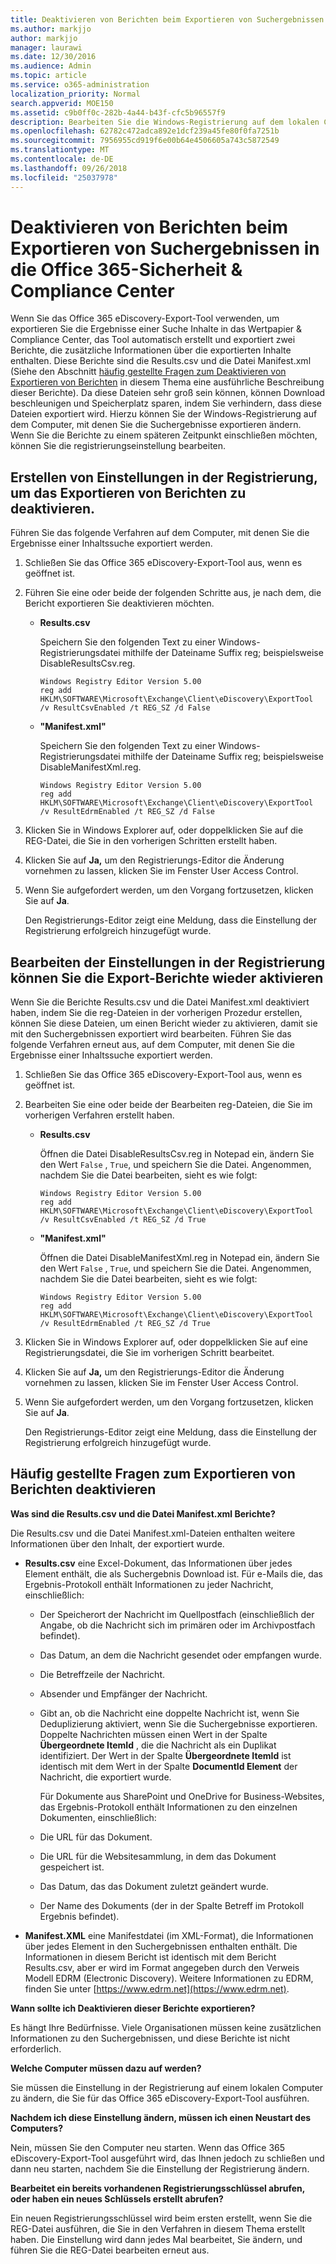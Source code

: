 ```yaml
---
title: Deaktivieren von Berichten beim Exportieren von Suchergebnissen in die Office 365-Sicherheit &amp; Compliance Center
ms.author: markjjo
author: markjjo
manager: laurawi
ms.date: 12/30/2016
ms.audience: Admin
ms.topic: article
ms.service: o365-administration
localization_priority: Normal
search.appverid: MOE150
ms.assetid: c9b0ff0c-282b-4a44-b43f-cfc5b96557f9
description: Bearbeiten Sie die Windows-Registrierung auf dem lokalen Computer, um Berichte zu deaktivieren, wenn Sie die Ergebnisse einer Suche Content aus der Office 365-Sicherheit exportieren &amp; Comliance Center. Deaktivieren diese Berichte kann Download beschleunigen und Speicherplatz.
ms.openlocfilehash: 62782c472adca892e1dcf239a45fe80f0fa7251b
ms.sourcegitcommit: 7956955cd919f6e00b64e4506605a743c5872549
ms.translationtype: MT
ms.contentlocale: de-DE
ms.lasthandoff: 09/26/2018
ms.locfileid: "25037978"
---
```

# <a name="disable-reports-when-you-export-content-search-results-in-the-office-365-security-amp-compliance-center"></a>Deaktivieren von Berichten beim Exportieren von Suchergebnissen in die Office 365-Sicherheit &amp; Compliance Center

Wenn Sie das Office 365 eDiscovery-Export-Tool verwenden, um exportieren Sie die Ergebnisse einer Suche Inhalte in das Wertpapier &amp; Compliance Center, das Tool automatisch erstellt und exportiert zwei Berichte, die zusätzliche Informationen über die exportierten Inhalte enthalten. Diese Berichte sind die Results.csv und die Datei Manifest.xml (Siehe den Abschnitt [häufig gestellte Fragen zum Deaktivieren von Exportieren von Berichten](#frequently-asked-questions-about-disabling-export-reports) in diesem Thema eine ausführliche Beschreibung dieser Berichte). Da diese Dateien sehr groß sein können, können Download beschleunigen und Speicherplatz sparen, indem Sie verhindern, dass diese Dateien exportiert wird. Hierzu können Sie der Windows-Registrierung auf dem Computer, mit denen Sie die Suchergebnisse exportieren ändern. Wenn Sie die Berichte zu einem späteren Zeitpunkt einschließen möchten, können Sie die registrierungseinstellung bearbeiten. 
  
## <a name="create-registry-settings-to-disable-the-export-reports"></a>Erstellen von Einstellungen in der Registrierung, um das Exportieren von Berichten zu deaktivieren.

Führen Sie das folgende Verfahren auf dem Computer, mit denen Sie die Ergebnisse einer Inhaltssuche exportiert werden.
  
1. Schließen Sie das Office 365 eDiscovery-Export-Tool aus, wenn es geöffnet ist.
    
2. Führen Sie eine oder beide der folgenden Schritte aus, je nach dem, die Bericht exportieren Sie deaktivieren möchten.
    
    - **Results.csv**
    
      Speichern Sie den folgenden Text zu einer Windows-Registrierungsdatei mithilfe der Dateiname Suffix reg; beispielsweise DisableResultsCsv.reg.
    
      ```
      Windows Registry Editor Version 5.00
      reg add HKLM\SOFTWARE\Microsoft\Exchange\Client\eDiscovery\ExportTool /v ResultCsvEnabled /t REG_SZ /d False 
      ```

    - **"Manifest.xml"**
    
      Speichern Sie den folgenden Text zu einer Windows-Registrierungsdatei mithilfe der Dateiname Suffix reg; beispielsweise DisableManifestXml.reg.
    
      ```
      Windows Registry Editor Version 5.00
      reg add HKLM\SOFTWARE\Microsoft\Exchange\Client\eDiscovery\ExportTool /v ResultEdrmEnabled /t REG_SZ /d False 
      ```

3. Klicken Sie in Windows Explorer auf, oder doppelklicken Sie auf die REG-Datei, die Sie in den vorherigen Schritten erstellt haben.
    
4. Klicken Sie auf **Ja,** um den Registrierungs-Editor die Änderung vornehmen zu lassen, klicken Sie im Fenster User Access Control. 
    
5. Wenn Sie aufgefordert werden, um den Vorgang fortzusetzen, klicken Sie auf **Ja**.
    
    Den Registrierungs-Editor zeigt eine Meldung, dass die Einstellung der Registrierung erfolgreich hinzugefügt wurde.
  
## <a name="edit-registry-settings-to-re-enable-the-export-reports"></a>Bearbeiten der Einstellungen in der Registrierung können Sie die Export-Berichte wieder aktivieren

Wenn Sie die Berichte Results.csv und die Datei Manifest.xml deaktiviert haben, indem Sie die reg-Dateien in der vorherigen Prozedur erstellen, können Sie diese Dateien, um einen Bericht wieder zu aktivieren, damit sie mit den Suchergebnissen exportiert wird bearbeiten. Führen Sie das folgende Verfahren erneut aus, auf dem Computer, mit denen Sie die Ergebnisse einer Inhaltssuche exportiert werden.
  
1. Schließen Sie das Office 365 eDiscovery-Export-Tool aus, wenn es geöffnet ist.
    
2. Bearbeiten Sie eine oder beide der Bearbeiten reg-Dateien, die Sie im vorherigen Verfahren erstellt haben.
    
    - **Results.csv**
    
        Öffnen die Datei DisableResultsCsv.reg in Notepad ein, ändern Sie den Wert `False` , `True`, und speichern Sie die Datei. Angenommen, nachdem Sie die Datei bearbeiten, sieht es wie folgt:
    
        ```
        Windows Registry Editor Version 5.00
      reg add HKLM\SOFTWARE\Microsoft\Exchange\Client\eDiscovery\ExportTool /v ResultCsvEnabled /t REG_SZ /d True
        ```

    - **"Manifest.xml"**
    
        Öffnen die Datei DisableManifestXml.reg in Notepad ein, ändern Sie den Wert `False` , `True`, und speichern Sie die Datei. Angenommen, nachdem Sie die Datei bearbeiten, sieht es wie folgt:
    
      ```
      Windows Registry Editor Version 5.00
      reg add HKLM\SOFTWARE\Microsoft\Exchange\Client\eDiscovery\ExportTool /v ResultEdrmEnabled /t REG_SZ /d True
      ```

3. Klicken Sie in Windows Explorer auf, oder doppelklicken Sie auf eine Registrierungsdatei, die Sie im vorherigen Schritt bearbeitet.
    
4. Klicken Sie auf **Ja,** um den Registrierungs-Editor die Änderung vornehmen zu lassen, klicken Sie im Fenster User Access Control. 
    
5. Wenn Sie aufgefordert werden, um den Vorgang fortzusetzen, klicken Sie auf **Ja**.
    
    Den Registrierungs-Editor zeigt eine Meldung, dass die Einstellung der Registrierung erfolgreich hinzugefügt wurde.
  
## <a name="frequently-asked-questions-about-disabling-export-reports"></a>Häufig gestellte Fragen zum Exportieren von Berichten deaktivieren
<a name="faqs"> </a>

 **Was sind die Results.csv und die Datei Manifest.xml Berichte?**
  
Die Results.csv und die Datei Manifest.xml-Dateien enthalten weitere Informationen über den Inhalt, der exportiert wurde.
  
- **Results.csv** eine Excel-Dokument, das Informationen über jedes Element enthält, die als Suchergebnis Download ist. Für e-Mails die, das Ergebnis-Protokoll enthält Informationen zu jeder Nachricht, einschließlich: 
    
  - Der Speicherort der Nachricht im Quellpostfach (einschließlich der Angabe, ob die Nachricht sich im primären oder im Archivpostfach befindet).
    
  - Das Datum, an dem die Nachricht gesendet oder empfangen wurde.
    
  - Die Betreffzeile der Nachricht.
    
  - Absender und Empfänger der Nachricht.
    
  - Gibt an, ob die Nachricht eine doppelte Nachricht ist, wenn Sie Deduplizierung aktiviert, wenn Sie die Suchergebnisse exportieren. Doppelte Nachrichten müssen einen Wert in der Spalte **Übergeordnete ItemId** , die die Nachricht als ein Duplikat identifiziert. Der Wert in der Spalte **Übergeordnete ItemId** ist identisch mit dem Wert in der Spalte **DocumentId Element** der Nachricht, die exportiert wurde. 
    
    Für Dokumente aus SharePoint und OneDrive for Business-Websites, das Ergebnis-Protokoll enthält Informationen zu den einzelnen Dokumenten, einschließlich:
    
  - Die URL für das Dokument.
    
  - Die URL für die Websitesammlung, in dem das Dokument gespeichert ist.
    
  - Das Datum, das das Dokument zuletzt geändert wurde.
    
  - Der Name des Dokuments (der in der Spalte Betreff im Protokoll Ergebnis befindet).
    
- **Manifest.XML** eine Manifestdatei (im XML-Format), die Informationen über jedes Element in den Suchergebnissen enthalten enthält. Die Informationen in diesem Bericht ist identisch mit dem Bericht Results.csv, aber er wird im Format angegeben durch den Verweis Modell EDRM (Electronic Discovery). Weitere Informationen zu EDRM, finden Sie unter [https://www.edrm.net](https://www.edrm.net).
    
 **Wann sollte ich Deaktivieren dieser Berichte exportieren?**
  
Es hängt Ihre Bedürfnisse. Viele Organisationen müssen keine zusätzlichen Informationen zu den Suchergebnissen, und diese Berichte ist nicht erforderlich.
  
 **Welche Computer müssen dazu auf werden?**
  
 Sie müssen die Einstellung in der Registrierung auf einem lokalen Computer zu ändern, die Sie für das Office 365 eDiscovery-Export-Tool ausführen. 
  
 **Nachdem ich diese Einstellung ändern, müssen ich einen Neustart des Computers?**
  
Nein, müssen Sie den Computer neu starten. Wenn das Office 365 eDiscovery-Export-Tool ausgeführt wird, das Ihnen jedoch zu schließen und dann neu starten, nachdem Sie die Einstellung der Registrierung ändern.
  
 **Bearbeitet ein bereits vorhandenen Registrierungsschlüssel abrufen, oder haben ein neues Schlüssels erstellt abrufen?**
  
Ein neuen Registrierungsschlüssel wird beim ersten erstellt, wenn Sie die REG-Datei ausführen, die Sie in den Verfahren in diesem Thema erstellt haben. Die Einstellung wird dann jedes Mal bearbeitet, Sie ändern, und führen Sie die REG-Datei bearbeiten erneut aus.
